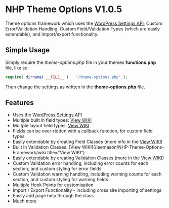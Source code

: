 # NHP Theme Options V1.0.5 #


Theme options framework which uses the  [WordPress Settings API](http://codex.wordpress.org/Settings_API "WordPress Settings API"), Custom Error/Validation Handling, Custom Field/Validation Types (which are easily extendable), and import/export functionality.

## Simple Usage ##


Simply require the *theme-options.php* file in your themes **functions.php** file, like so:

```php
require( dirname( __FILE__ ) . '/theme-options.php' );
```

Then change the settings as written in the **theme-options.php** file.

## Features ##

* Uses the [WordPress Settings API](http://codex.wordpress.org/Settings_API "WordPress Settings API")
* Multiple built in field types: [View WIKI](/leemason/NHP-Theme-Options-Framework/wiki "View WIKI")
* Multple layout field types: [View WIKI](/leemason/NHP-Theme-Options-Framework/wiki "View WIKI")
* Fields can be over-ridden with a callback function, for custom field types
* Easily extendable by creating Field Classes (more info in the [View WIKI](/leemason/NHP-Theme-Options-Framework/wiki "View WIKI"))
* Built in Validation Classes: [View WIKI](/leemason/NHP-Theme-Options-Framework/wiki title="View WIKI")
* Easily extendable by creating Validation Classes (more in the [View WIKI](/leemason/NHP-Theme-Options-Framework/wiki "View WIKI"))
* Custom Validation error handling, including error counts for each section, and custom styling for error fields
* Custom Validation warning handling, including warning counts for each section, and custom styling for warning fields
* Multiple Hook Points for customisation
* Import / Export Functionality - including cross site importing of settings
* Easily add page help through the class
* Much more